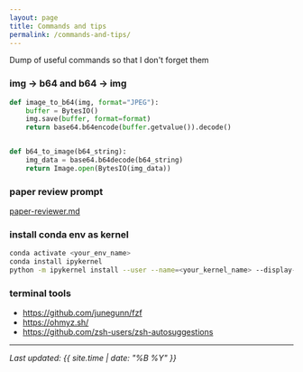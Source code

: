 ```yaml
---
layout: page
title: Commands and tips
permalink: /commands-and-tips/
---
```


Dump of useful commands so that I don't forget them 

### img -> b64 and b64 -> img

```python
def image_to_b64(img, format="JPEG"):
    buffer = BytesIO()
    img.save(buffer, format=format)
    return base64.b64encode(buffer.getvalue()).decode()


def b64_to_image(b64_string):
    img_data = base64.b64decode(b64_string)
    return Image.open(BytesIO(img_data))
```

### paper review prompt

[paper-reviewer.md](/files/prompts/paper-reviewer.md)

### install conda env as kernel

```bash
conda activate <your_env_name>
conda install ipykernel
python -m ipykernel install --user --name=<your_kernel_name> --display-name="<your_env_name>"
```

### terminal tools

- https://github.com/junegunn/fzf
- https://ohmyz.sh/
- https://github.com/zsh-users/zsh-autosuggestions

---

*Last updated: {{ site.time | date: "%B %Y" }}*